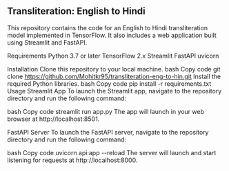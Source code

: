## Transliteration: English to Hindi

This repository contains the code for an English to Hindi transliteration model implemented in TensorFlow. It also includes a web application built using Streamlit and FastAPI.

Requirements
Python 3.7 or later
TensorFlow 2.x
Streamlit
FastAPI
uvicorn

Installation
Clone this repository to your local machine.
bash
Copy code
git clone https://github.com/Mohitkr95/transliteration-eng-to-hin.git
Install the required Python libraries.
bash
Copy code
pip install -r requirements.txt
Usage
Streamlit App
To launch the Streamlit app, navigate to the repository directory and run the following command:

bash
Copy code
streamlit run app.py
The app will launch in your web browser at http://localhost:8501.

FastAPI Server
To launch the FastAPI server, navigate to the repository directory and run the following command:

bash
Copy code
uvicorn api:app --reload
The server will launch and start listening for requests at http://localhost:8000.
